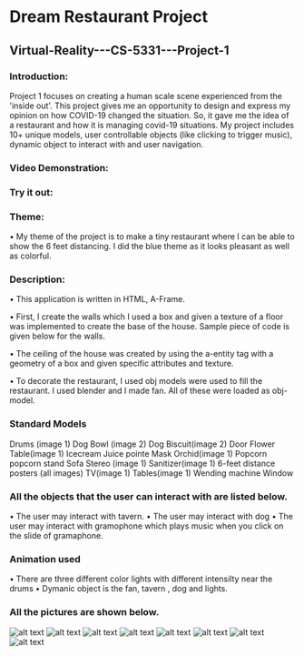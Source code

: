 # Dream Restaurant Project
## Virtual-Reality---CS-5331---Project-1
### Introduction:
Project 1 focuses on creating a human scale scene experienced from the 'inside out'. This project gives me an opportunity to design and express my opinion on how COVID-19 changed the situation. So, it gave me the idea of a restaurant and how it is managing covid-19 situations. My project includes 10+ unique models, user controllable objects (like clicking to trigger music), dynamic object to interact with and user navigation.

### Video Demonstration:

### Try it out:

### Theme:
•	My theme of the project is to make a tiny restaurant where I can be able to show the 6 feet distancing. I did the blue theme as it looks pleasant as well as colorful.
### Description:
 
•	This application is written in HTML, A-Frame.

•	First, I create the walls which I used a box and given a texture of a floor was implemented to create the base of the house. Sample piece of code is given below for the walls.

<a-entity id="Wall1F" position="1.5 2 -15" rotation="0 0 0" geometry="primitive: box; width: 22; height:6 depth: .1"
            material="src:https://cdn.glitch.com/74e63c0c-df5a-4f88-a0dc-e7118cf071c5%2Fwallf.jpg?v=1601489682401; repeat: 3 2"></a-entity>    

•	The ceiling of the house was created by using the a-entity tag with a geometry of a box and given specific attributes and texture. 
<a-entity id="Ceiling" position="1.5 5 -4.5" rotation="-270 0 0" geometry="primitive: plane; width: 22; height:23"
            material="src:https://cdn.glitch.com/74e63c0c-df5a-4f88-a0dc-e7118cf071c5%2Fceiling.jpg?v=1601390595860; repeat: 12 12"></a-entity>
      
•	To decorate the restaurant, I used obj models were used to fill the restaurant. I used blender and I made fan. All of these were loaded as obj-model.
### Standard Models
Drums (image 1)
Dog Bowl (image 2)
Dog Biscuit(image 2)
Door 
Flower Table(image 1)
Icecream
Juice pointe
Mask
Orchid(image 1)
Popcorn 
popcorn stand
Sofa
Stereo (image 1)
Sanitizer(image 1)
6-feet distance posters (all images)
TV(image 1)
Tables(image 1)
Wending machine
Window

### All the objects that the user can interact with are listed below.

• The user may interact with tavern.
• The user may interact with dog
• The user may interact with gramophone which plays music when you click on the slide of gramaphone.

### Animation used
• There are three different color lights with different intensilty near the drums
• Dymanic object is the fan, tavern , dog and lights.

### All the pictures are shown below.

![alt text](https://github.com/nikki11297/VirtualReality-Pr1/blob/master/image1.png)
![alt text](https://github.com/nikki11297/VirtualReality-Pr1/blob/master/image2.png)
![alt text](https://github.com/nikki11297/VirtualReality-Pr1/blob/master/image3.png)
![alt text](https://github.com/nikki11297/VirtualReality-Pr1/blob/master/image4.png)
![alt text](https://github.com/nikki11297/VirtualReality-Pr1/blob/master/image5.png)
![alt text](https://github.com/nikki11297/VirtualReality-Pr1/blob/master/image6.png)
![alt text](https://github.com/nikki11297/VirtualReality-Pr1/blob/master/image7.png)
![alt text](https://github.com/nikki11297/VirtualReality-Pr1/blob/master/image8.png)







